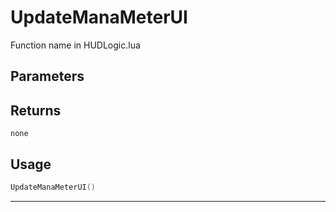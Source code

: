 # UpdateManaMeterUI
Function name in HUDLogic.lua
## Parameters

## Returns
`none`
## Usage
```lua
UpdateManaMeterUI()
```
---
